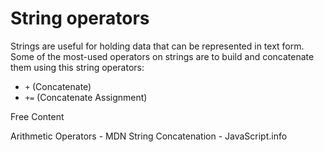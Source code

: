 # String operators

Strings are useful for holding data that can be represented in text form. Some of the most-used operators on strings are to build and concatenate them using this string operators:
- `+` (Concatenate)
- `+=` (Concatenate Assignment)

<ResourceGroupTitle>Free Content</ResourceGroupTitle>

<BadgeLink colorScheme='yellow' badgeText='Read' href='https://developer.mozilla.org/en-US/docs/Web/JavaScript/Guide/Expressions_and_Operators#string_operators'>Arithmetic Operators - MDN</BadgeLink>
<BadgeLink colorScheme='yellow' badgeText='Read' href='https://javascript.info/operators#string-concatenation-with-binary'>String Concatenation - JavaScript.info</BadgeLink>
